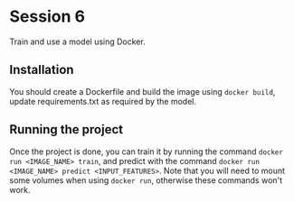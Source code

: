 # Session 6
Train and use a model using Docker.

## Installation
You should create a Dockerfile and build the image using `docker build`, update requirements.txt as required by the model.
 
## Running the project
Once the project is done, you can train it by running the command `docker run <IMAGE_NAME> train`, and predict with the command `docker run <IMAGE_NAME> predict <INPUT_FEATURES>`. Note that you will need to mount some volumes when using `docker run`, otherwise these commands won't work.
